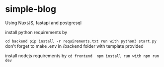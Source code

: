 # simple-blog
Using NuxtJS, fastapi and postgresql


install python requirements by 

`cd backend
pip install -r requirements.txt
run with
python3 start.py
`
don't forget to make .env in /backend folder with template provided

install nodejs requirements by
`cd frontend 
npm install
run with
npm run dev
`
